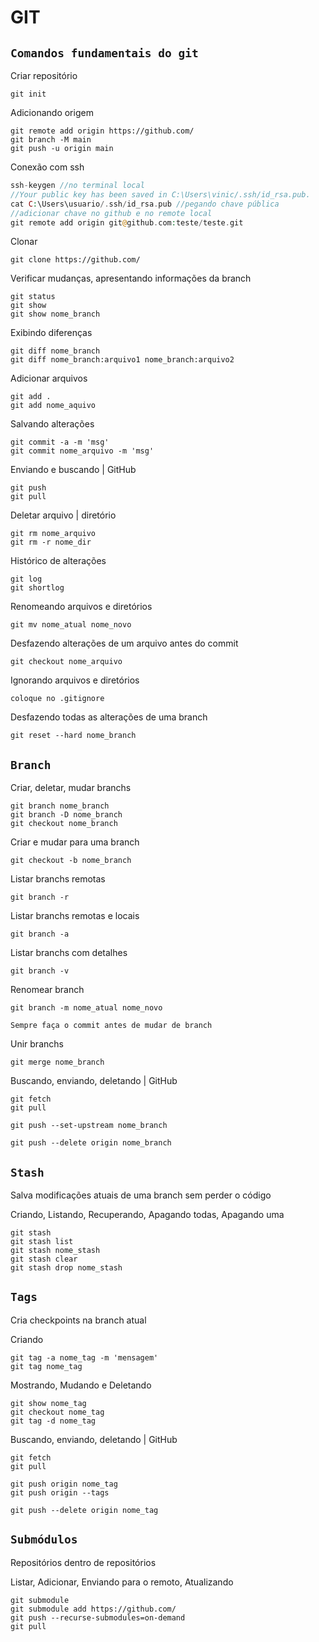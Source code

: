 # GIT

## ``Comandos fundamentais do git``

Criar repositório
```
git init
```

Adicionando origem
```
git remote add origin https://github.com/
git branch -M main
git push -u origin main
```
Conexão com ssh
```php
ssh-keygen //no terminal local
//Your public key has been saved in C:\Users\vinic/.ssh/id_rsa.pub.
cat C:\Users\usuario/.ssh/id_rsa.pub //pegando chave pública
//adicionar chave no github e no remote local
git remote add origin git@github.com:teste/teste.git
```

Clonar
```
git clone https://github.com/
```

Verificar mudanças, apresentando informações da branch
```
git status
git show
git show nome_branch
```
Exibindo diferenças
```
git diff nome_branch
git diff nome_branch:arquivo1 nome_branch:arquivo2
```

Adicionar arquivos
```
git add .
git add nome_aquivo
```

Salvando alterações
```
git commit -a -m 'msg'
git commit nome_arquivo -m 'msg'
```

Enviando e buscando | GitHub
```
git push
git pull
```

Deletar arquivo | diretório
```
git rm nome_arquivo
git rm -r nome_dir
```

Histórico de alterações
```
git log
git shortlog
```

Renomeando arquivos e diretórios
```
git mv nome_atual nome_novo
```

Desfazendo alterações de um arquivo antes do commit
```
git checkout nome_arquivo
```

Ignorando arquivos e diretórios
```
coloque no .gitignore
```

Desfazendo todas as alterações de uma branch
```
git reset --hard nome_branch
```

## ``Branch``

Criar, deletar, mudar branchs
```
git branch nome_branch
git branch -D nome_branch
git checkout nome_branch
```
Criar e mudar para uma branch
```
git checkout -b nome_branch
```
Listar branchs remotas
```
git branch -r
```
Listar branchs remotas e locais
```
git branch -a
```
Listar branchs com detalhes
```
git branch -v
```

Renomear branch
```
git branch -m nome_atual nome_novo
```

``Sempre faça o commit antes de mudar de branch``

Unir branchs
```
git merge nome_branch
```
Buscando, enviando, deletando | GitHub
```
git fetch
git pull

git push --set-upstream nome_branch

git push --delete origin nome_branch
```

## ``Stash``

Salva modificações atuais de uma branch sem perder o código

Criando, Listando, Recuperando, Apagando todas, Apagando uma
```
git stash
git stash list
git stash nome_stash
git stash clear
git stash drop nome_stash
```

## ``Tags``

Cria checkpoints na branch atual

Criando
```
git tag -a nome_tag -m 'mensagem'
git tag nome_tag
```

Mostrando, Mudando e Deletando
```
git show nome_tag
git checkout nome_tag
git tag -d nome_tag
```

Buscando, enviando, deletando | GitHub
```
git fetch
git pull

git push origin nome_tag
git push origin --tags

git push --delete origin nome_tag
```

## ``Submódulos``
Repositórios dentro de repositórios

Listar, Adicionar, Enviando para o remoto, Atualizando
```
git submodule
git submodule add https://github.com/
git push --recurse-submodules=on-demand
git pull
```